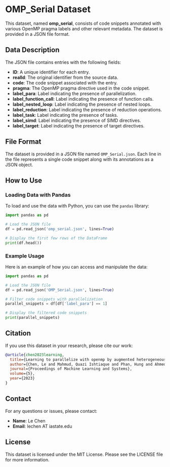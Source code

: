 
# OMP_Serial Dataset

This dataset, named **omp_serial**, consists of code snippets annotated with various OpenMP pragma labels and other relevant metadata. The dataset is provided in a JSON file format.

## Data Description

The JSON file contains entries with the following fields:

- **ID**: A unique identifier for each entry.
- **realId**: The original identifier from the source data.
- **code**: The code snippet associated with the entry.
- **pragma**: The OpenMP pragma directive used in the code snippet.
- **label_para**: Label indicating the presence of parallelization.
- **label_function_call**: Label indicating the presence of function calls.
- **label_nested_loop**: Label indicating the presence of nested loops.
- **label_reduction**: Label indicating the presence of reduction operations.
- **label_task**: Label indicating the presence of tasks.
- **label_simd**: Label indicating the presence of SIMD directives.
- **label_target**: Label indicating the presence of target directives.

## File Format

The dataset is provided in a JSON file named `OMP_Serial.json`. Each line in the file represents a single code snippet along with its annotations as a JSON object.

## How to Use

### Loading Data with Pandas

To load and use the data with Python, you can use the `pandas` library:

```python
import pandas as pd

# Load the JSON file
df = pd.read_json('omp_serial.json', lines=True)

# Display the first few rows of the DataFrame
print(df.head())
```

### Example Usage

Here is an example of how you can access and manipulate the data:

```python
import pandas as pd

# Load the JSON file
df = pd.read_json('OMP_Serial.json', lines=True)

# Filter code snippets with parallelization
parallel_snippets = df[df['label_para'] == 1]

# Display the filtered code snippets
print(parallel_snippets)
```

## Citation

If you use this dataset in your research, please cite our work:

```bibtex
@article{chen2023learning,
  title={Learning to parallelize with openmp by augmented heterogeneous ast representation},
  author={Chen, Le and Mahmud, Quazi Ishtiaque and Phan, Hung and Ahmed, Nesreen and Jannesari, Ali},
  journal={Proceedings of Machine Learning and Systems},
  volume={5},
  year={2023}
}
```

## Contact

For any questions or issues, please contact:

- **Name**: Le Chen
- **Email**: lechen AT iastate.edu

## License

This dataset is licensed under the MIT License. Please see the LICENSE file for more information.

